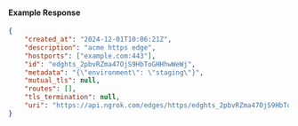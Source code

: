 <!-- Code generated for API Clients. DO NOT EDIT. -->

#### Example Response

```json
{
	"created_at": "2024-12-01T10:06:21Z",
	"description": "acme https edge",
	"hostports": ["example.com:443"],
	"id": "edghts_2pbvRZma47OjS9HbToGHHhwWeWj",
	"metadata": "{\"environment\": \"staging\"}",
	"mutual_tls": null,
	"routes": [],
	"tls_termination": null,
	"uri": "https://api.ngrok.com/edges/https/edghts_2pbvRZma47OjS9HbToGHHhwWeWj"
}
```
